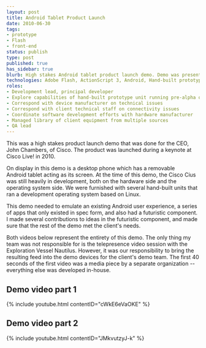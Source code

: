 ```yaml
---
layout: post
title: Android Tablet Product Launch
date: 2010-06-30
tags:
- prototype
- Flash
- front-end
status: publish
type: post
published: true
has_sidebar: true
blurb: High stakes Android tablet product launch demo. Demo was presented during the Cisco Live! keynote in 2010.
technologies: Adobe Flash, ActionScript 3, Android, Hand-built prototype, Linux, Moblin, Cisco Cius, peer-to-peer networking, live video streaming, Adobe Flash Media Server, wireless and wired network configuration
roles:
- Development lead, principal developer
- Explore capabilities of hand-built prototype unit running pre-alpha operating system &amp; software
- Correspond with device manufacturer on technical issues
- Correspond with client technical staff on connectivity issues
- Coordinate software development efforts with hardware manufacturer
- Managed library of client equipment from multiple sources
- QA lead
---
```

This was a high stakes product launch demo that was done for the CEO, John Chambers, of Cisco. The product was launched during a keynote at Cisco Live! in 2010.

On display in this demo is a desktop phone which has a removable Android tablet acting as its screen. At the time of this demo, the Cisco Cius was still heavily in development, both on the hardware side and the operating system side. We were furnished with several hand-built units that ran a development operating system based on Linux.

This demo needed to emulate an existing Android user experience, a series of apps that only existed in spec form, and also had a futuristic component. I made several contributions to ideas in the futuristic component, and made sure that the rest of the demo met the client's needs.

Both videos below represent the entirety of this demo. The only thing my team was not responsible for is the telepresence video session with the Exploration Vessel Nautilus. However, it was our responsibility to bring the resulting feed into the demo devices for the client's demo team. The first 40 seconds of the first video was a media piece by a separate organization -- everything else was developed in-house.

## Demo video part 1
{% include youtube.html contentID="cWkE6eVaOKE" %}

## Demo video part 2
{% include youtube.html contentID="JMkvutzyJ-k" %}
